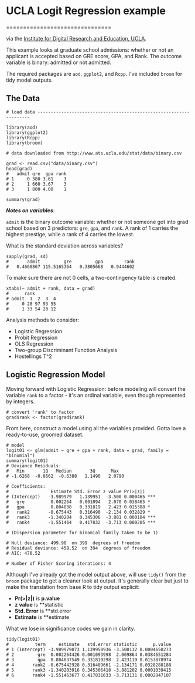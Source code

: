 # UCLA Logit Regression example
===============================

via the [Institute for Digital Research and Education, UCLA](http://www.ats.ucla.edu/stat/r/dae/logit.htm).

This example looks at graduate school admissions: whether or not an applicant is accepted based on GRE score, GPA, and Rank. The outcome variable is binary: admitted or not admitted. 

The required packages are `aod`, `ggplot2`, and `Rcpp`. I've included `broom` for tidy model outputs.

## The Data

```{r}
# load data -------------------------------------------------------------------

library(aod)
library(ggplot2)
library(Rcpp)
library(broom)

# data downloaded from http://www.ats.ucla.edu/stat/data/binary.csv

grad <- read.csv("data/binary.csv")
head(grad)
#   admit gre  gpa rank
# 1     0 380 3.61    3
# 2     1 660 3.67    3
# 3     1 800 4.00    1

summary(grad)
```

**_Notes on variables_**: 

`admit` is the binary outcome variable: whether or not someone got into grad school based on 3 predictors: `gre`, `gpa`, and `rank`. A rank of 1 carries the highest prestige, while a rank of 4 carries the lowest.

What is the standard deviation across variables?

```{R}
sapply(grad, sd)
#       admit         gre         gpa        rank 
#   0.4660867 115.5165364   0.3805668   0.9444602
```

To make sure there are not 0 cells, a two-contingency table is created.

```{r}
xtabs(~ admit + rank, data = grad)
#      rank
# admit  1  2  3  4
#     0 28 97 93 55
#     1 33 54 28 12
```

Analysis methods to consider:

- Logistic Regression
- Probit Regression
- OLS Regression
- Two-group Discriminant Function Analysis
- Hostellings T^2

## Logistic Regression Model

Moving forward with Logistic Regression: before modeling will convert the variable `rank` to a factor - it's an ordinal variable, even though represented by integers.

```{R}
# convert 'rank' to factor
grad$rank <- factor(grad$rank)
```

From here, construct a model using all the variables provided. Gotta love a ready-to-use, groomed dataset.

```{R}
# model
logit01 <- glm(admit ~ gre + gpa + rank, data = grad, family = "binomial")
summary(logit01)
# Deviance Residuals: 
#   Min       1Q   Median       3Q      Max  
# -1.6268  -0.8662  -0.6388   1.1490   2.0790  

# Coefficients:
#   			 Estimate Std. Error z value Pr(>|z|)    
# (Intercept) 	-3.989979   1.139951  -3.500 0.000465 ***
#   gre          0.002264   0.001094   2.070 0.038465 *  
#   gpa          0.804038   0.331819   2.423 0.015388 *  
#   rank2       -0.675443   0.316490  -2.134 0.032829 *  
#   rank3       -1.340204   0.345306  -3.881 0.000104 ***
#   rank4       -1.551464   0.417832  -3.713 0.000205 ***

# (Dispersion parameter for binomial family taken to be 1)

# Null deviance: 499.98  on 399  degrees of freedom
# Residual deviance: 458.52  on 394  degrees of freedom
# AIC: 470.52

# Number of Fisher Scoring iterations: 4
```

Although I've already got the model output above, will use `tidy()` from the `broom` package to get a cleaner look at output. It's generally clear but just to make the translation from base R to tidy output explicit:

- **Pr(>|z|)** is **p.value**
- **z value** is **statistic
- **Std. Error** is **std.error
- **Estimate** is **estimate

What we lose in significance codes we gain in clarity. 

```{R}
tidy(logit01)
#          term     estimate   std.error statistic      p.value
# 1 (Intercept) -3.989979073 1.139950936 -3.500132 0.0004650273
# 2         gre  0.002264426 0.001093998  2.069864 0.0384651284
# 3         gpa  0.804037549 0.331819298  2.423119 0.0153878974
# 4       rank2 -0.675442928 0.316489661 -2.134171 0.0328288188
# 5       rank3 -1.340203916 0.345306418 -3.881202 0.0001039415
# 6       rank4 -1.551463677 0.417831633 -3.713131 0.0002047107
```








